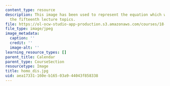 ```yaml
---
content_type: resource
description: This image has been used to represent the equation which was a part of
  the fifteenth lecture topics.
file: https://ol-ocw-studio-app-production.s3.amazonaws.com/courses/18-155-differential-analysis-fall-2004/aea17331160eb16503a944043f858338_homo_dis.jpg
file_type: image/jpeg
image_metadata:
  caption: ''
  credit: ''
  image-alt: ''
learning_resource_types: []
parent_title: Calendar
parent_type: CourseSection
resourcetype: Image
title: homo_dis.jpg
uid: aea17331-160e-b165-03a9-44043f858338
---
```

